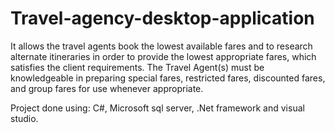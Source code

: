 # Travel-agency-desktop-application
It allows the travel agents book the lowest available fares and to research alternate itineraries in order to provide the lowest appropriate fares, which satisfies the client requirements. The Travel Agent(s) must be knowledgeable in preparing special fares, restricted fares, discounted fares, and group fares for use whenever appropriate.

Project done using:
C#, Microsoft sql server, .Net framework and visual studio.
